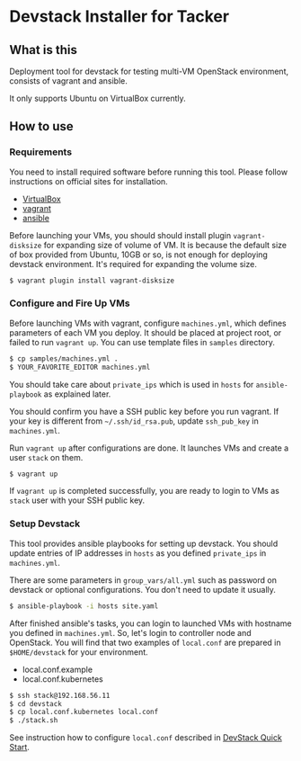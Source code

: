 # Devstack Installer for Tacker

## What is this

Deployment tool for devstack for testing multi-VM OpenStack environment,
consists of vagrant and ansible.

It only supports Ubuntu on VirtualBox currently.


## How to use

### Requirements

You need to install required software before running this tool. Please follow
instructions on official sites for installation.

* [VirtualBox](https://www.virtualbox.org/)
* [vagrant](https://www.vagrantup.com/)
* [ansible](https://docs.ansible.com/ansible/latest/installation_guide/intro_installation.html)

Before launching your VMs, you should should install plugin `vagrant-disksize`
for expanding size of volume of VM. It is because the default size of box
provided from Ubuntu, 10GB or so, is not enough for deploying devstack
environment. It's required for expanding the volume size.

```sh
$ vagrant plugin install vagrant-disksize
```

### Configure and Fire Up VMs

Before launching VMs with vagrant, configure `machines.yml`, which defines
parameters of each VM you deploy. It should be placed at project root, or failed
to run `vagrant up`. You can use template files in `samples` directory.

```sh
$ cp samples/machines.yml .
$ YOUR_FAVORITE_EDITOR machines.yml
```

You should take care about `private_ips` which is used in `hosts` for
`ansible-playbook` as explained later.

You should confirm you have a SSH public key before you run vagrant. If your key
is different from `~/.ssh/id_rsa.pub`, update `ssh_pub_key` in `machines.yml`.

Run `vagrant up` after configurations are done. It launches VMs and create a
user `stack` on them.

```sh
$ vagrant up
```

If `vagrant up` is completed successfully, you are ready to login to VMs as
`stack` user with your SSH public key.

### Setup Devstack

This tool provides ansible playbooks for setting up devstack. You should update
entries of IP addresses in `hosts` as you defined `private_ips` in
`machines.yml`.

There are some parameters in `group_vars/all.yml` such as password on devstack
or optional configurations. You don't need to update it usually.

```sh
$ ansible-playbook -i hosts site.yaml
```

After finished ansible's tasks, you can login to launched VMs with hostname you
defined in `machines.yml`.
So, let's login to controller node and OpenStack. You will find that two
examples of `local.conf` are prepared in `$HOME/devstack` for your environment.

* local.conf.example
* local.conf.kubernetes

```sh
$ ssh stack@192.168.56.11
$ cd devstack
$ cp local.conf.kubernetes local.conf
$ ./stack.sh
```

See instruction how to configure `local.conf` described in
[DevStack Quick Start](https://docs.openstack.org/devstack/latest/).
